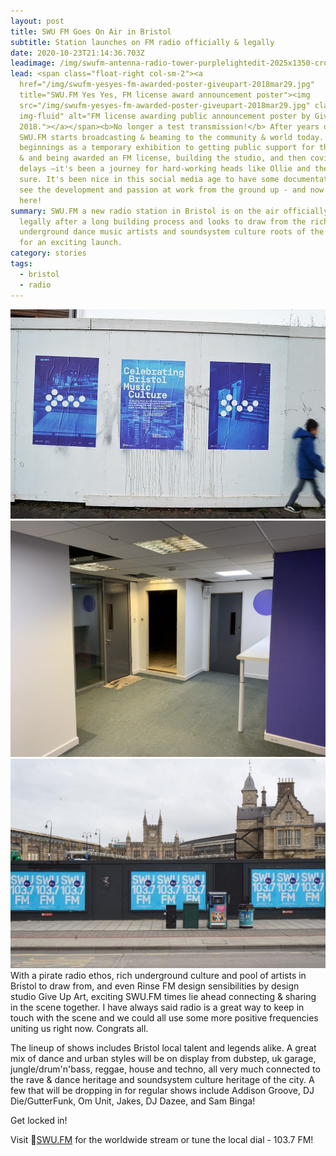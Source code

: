 ```yaml
---
layout: post
title: SWU FM Goes On Air in Bristol
subtitle: Station launches on FM radio officially & legally
date: 2020-10-23T21:14:36.703Z
leadimage: /img/swufm-antenna-radio-tower-purplelightedit-2025x1350-crop-1080x1350.jpg
lead: <span class="float-right col-sm-2"><a
  href="/img/swufm-yesyes-fm-awarded-poster-giveupart-2018mar29.jpg"
  title="SWU.FM Yes Yes, FM license award announcement poster"><img
  src="/img/swufm-yesyes-fm-awarded-poster-giveupart-2018mar29.jpg" class="mx-3
  img-fluid" alt="FM license awarding public announcement poster by GiveUpArt,
  2018."></a></span><b>No longer a test transmission!</b> After years of work,
  SWU.FM starts broadcasting & beaming to the community & world today. From
  beginnings as a temporary exhibition to getting public support for the station
  & and being awarded an FM license, building the studio, and then covid launch
  delays –it's been a journey for hard-working heads like Ollie and the team for
  sure. It's been nice in this social media age to have some documentation and
  see the development and passion at work from the ground up - and now it's
  here!
summary: SWU.FM a new radio station in Bristol is on the air officially &
  legally after a long building process and looks to draw from the rich pool of
  underground dance music artists and soundsystem culture roots of the community
  for an exciting launch.
category: stories
tags:
  - bristol
  - radio
---
```

<div class="container">
<div class="row justify-content-md-center">
<div class="col-sm-4"><a href="/img/swufm-nov2015-temporary-popup-transmission-promo.jpg"><img src="/img/swufm-nov2015-temporary-popup-transmission-promo.jpg" class="img-thumbnail img-fluid"></a></div>
<div class="col-sm-4"><a href="/img/swufm-studio-build-14aug2020-ollie303-EfY2av_X0AAkXfo.jpg"><img src="/img/swufm-studio-build-14aug2020-ollie303-EfY2av_X0AAkXfo.jpg" class="img-thumbnail img-fluid"></a></div>
</div>
<div class="row justify-content-md-center">
<div class="col-sm-8"><a href="/img/swufm-promo-posters-bristol-giveupart-121477819_831639037580383_3785476573110854135_n.jpg"><img src="/img/swufm-promo-posters-bristol-giveupart-121477819_831639037580383_3785476573110854135_n.jpg" class="img-fluid img-thumbnail"></a></div>
</div>
</div>
With a pirate radio ethos, rich underground culture and pool of artists in Bristol to draw from, and even Rinse FM design sensibilities by design studio Give Up Art, exciting SWU.FM times lie ahead connecting & sharing in the scene together. I have always said radio is a great way to keep in touch with the scene and we could all use some more positive frequencies uniting us right now. Congrats all. 

The lineup of shows includes Bristol local talent and legends alike. A great mix of dance and urban styles will be on display from dubstep, uk garage, jungle/drum'n'bass, reggae, house and techno, all very much connected to the rave & dance heritage and soundsystem culture heritage of the city. A few that will be dropping in for regular shows include Addison Groove, DJ Die/GutterFunk, Om Unit, Jakes, DJ Dazee, and Sam Binga! 

Get locked in!

Visit 🔗[SWU.FM](https://www.swu.fm/) for the worldwide stream or tune the local dial - 103.7 FM!